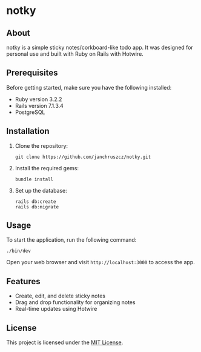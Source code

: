 # notky

## About

notky is a simple sticky notes/corkboard-like todo app. It was designed for personal use and built with Ruby on Rails with Hotwire.

## Prerequisites

Before getting started, make sure you have the following installed:

- Ruby version 3.2.2
- Rails version 7.1.3.4
- PostgreSQL

## Installation

1. Clone the repository:

    ```shell
    git clone https://github.com/janchruszcz/notky.git
    ```

2. Install the required gems:

    ```shell
    bundle install
    ```

3. Set up the database:

    ```shell
    rails db:create
    rails db:migrate
    ```

## Usage

To start the application, run the following command:

```shell
./bin/dev
```

Open your web browser and visit `http://localhost:3000` to access the app.

## Features

- Create, edit, and delete sticky notes
- Drag and drop functionality for organizing notes
- Real-time updates using Hotwire

## License

This project is licensed under the [MIT License](link-to-license-file).
